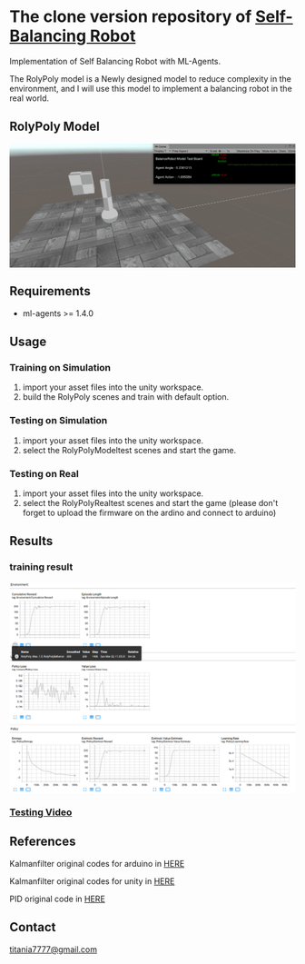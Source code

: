 # The clone version repository of [Self-Balancing Robot](https://github.com/titania7777/SelfBalancingRobot)

Implementation of Self Balancing Robot with ML-Agents.

The RolyPoly model is a Newly designed model to reduce complexity in the environment, and I will use this model to implement a balancing robot in the real world.

## RolyPoly Model
<img align="center" src="figures/RolyPolyModelTest.gif" width="750">

## Requirements
*   ml-agents >= 1.4.0

## Usage
### Training on Simulation
1. import your asset files into the unity workspace.
2. build the RolyPoly scenes and train with default option.
### Testing on Simulation
1. import your asset files into the unity workspace.
2. select the RolyPolyModeltest scenes and start the game.
### Testing on Real
1. import your asset files into the unity workspace.
2. select the RolyPolyRealtest scenes and start the game (please don't forget to upload the firmware on the ardino and connect to arduino)

## Results
### training result
<img align="center" src="figures/RolyPolyResult.PNG" width="750">

### [Testing Video](https://www.youtube.com/watch?v=zNuGCi0jJcc)

## References
Kalmanfilter original codes for arduino in [HERE](https://github.com/TKJElectronics/KalmanFilter)

Kalmanfilter original codes for unity in [HERE](https://github.com/prozoroff/UKFSharp)

PID original code in [HERE](http://scipia.co.kr/blog/227)

## Contact
titania7777@gmail.com
